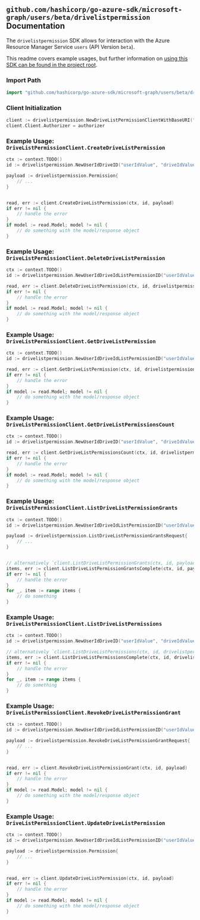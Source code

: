 
## `github.com/hashicorp/go-azure-sdk/microsoft-graph/users/beta/drivelistpermission` Documentation

The `drivelistpermission` SDK allows for interaction with the Azure Resource Manager Service `users` (API Version `beta`).

This readme covers example usages, but further information on [using this SDK can be found in the project root](https://github.com/hashicorp/go-azure-sdk/tree/main/docs).

### Import Path

```go
import "github.com/hashicorp/go-azure-sdk/microsoft-graph/users/beta/drivelistpermission"
```


### Client Initialization

```go
client := drivelistpermission.NewDriveListPermissionClientWithBaseURI("https://management.azure.com")
client.Client.Authorizer = authorizer
```


### Example Usage: `DriveListPermissionClient.CreateDriveListPermission`

```go
ctx := context.TODO()
id := drivelistpermission.NewUserIdDriveID("userIdValue", "driveIdValue")

payload := drivelistpermission.Permission{
	// ...
}


read, err := client.CreateDriveListPermission(ctx, id, payload)
if err != nil {
	// handle the error
}
if model := read.Model; model != nil {
	// do something with the model/response object
}
```


### Example Usage: `DriveListPermissionClient.DeleteDriveListPermission`

```go
ctx := context.TODO()
id := drivelistpermission.NewUserIdDriveIdListPermissionID("userIdValue", "driveIdValue", "permissionIdValue")

read, err := client.DeleteDriveListPermission(ctx, id, drivelistpermission.DefaultDeleteDriveListPermissionOperationOptions())
if err != nil {
	// handle the error
}
if model := read.Model; model != nil {
	// do something with the model/response object
}
```


### Example Usage: `DriveListPermissionClient.GetDriveListPermission`

```go
ctx := context.TODO()
id := drivelistpermission.NewUserIdDriveIdListPermissionID("userIdValue", "driveIdValue", "permissionIdValue")

read, err := client.GetDriveListPermission(ctx, id, drivelistpermission.DefaultGetDriveListPermissionOperationOptions())
if err != nil {
	// handle the error
}
if model := read.Model; model != nil {
	// do something with the model/response object
}
```


### Example Usage: `DriveListPermissionClient.GetDriveListPermissionsCount`

```go
ctx := context.TODO()
id := drivelistpermission.NewUserIdDriveID("userIdValue", "driveIdValue")

read, err := client.GetDriveListPermissionsCount(ctx, id, drivelistpermission.DefaultGetDriveListPermissionsCountOperationOptions())
if err != nil {
	// handle the error
}
if model := read.Model; model != nil {
	// do something with the model/response object
}
```


### Example Usage: `DriveListPermissionClient.ListDriveListPermissionGrants`

```go
ctx := context.TODO()
id := drivelistpermission.NewUserIdDriveIdListPermissionID("userIdValue", "driveIdValue", "permissionIdValue")

payload := drivelistpermission.ListDriveListPermissionGrantsRequest{
	// ...
}


// alternatively `client.ListDriveListPermissionGrants(ctx, id, payload, drivelistpermission.DefaultListDriveListPermissionGrantsOperationOptions())` can be used to do batched pagination
items, err := client.ListDriveListPermissionGrantsComplete(ctx, id, payload, drivelistpermission.DefaultListDriveListPermissionGrantsOperationOptions())
if err != nil {
	// handle the error
}
for _, item := range items {
	// do something
}
```


### Example Usage: `DriveListPermissionClient.ListDriveListPermissions`

```go
ctx := context.TODO()
id := drivelistpermission.NewUserIdDriveID("userIdValue", "driveIdValue")

// alternatively `client.ListDriveListPermissions(ctx, id, drivelistpermission.DefaultListDriveListPermissionsOperationOptions())` can be used to do batched pagination
items, err := client.ListDriveListPermissionsComplete(ctx, id, drivelistpermission.DefaultListDriveListPermissionsOperationOptions())
if err != nil {
	// handle the error
}
for _, item := range items {
	// do something
}
```


### Example Usage: `DriveListPermissionClient.RevokeDriveListPermissionGrant`

```go
ctx := context.TODO()
id := drivelistpermission.NewUserIdDriveIdListPermissionID("userIdValue", "driveIdValue", "permissionIdValue")

payload := drivelistpermission.RevokeDriveListPermissionGrantRequest{
	// ...
}


read, err := client.RevokeDriveListPermissionGrant(ctx, id, payload)
if err != nil {
	// handle the error
}
if model := read.Model; model != nil {
	// do something with the model/response object
}
```


### Example Usage: `DriveListPermissionClient.UpdateDriveListPermission`

```go
ctx := context.TODO()
id := drivelistpermission.NewUserIdDriveIdListPermissionID("userIdValue", "driveIdValue", "permissionIdValue")

payload := drivelistpermission.Permission{
	// ...
}


read, err := client.UpdateDriveListPermission(ctx, id, payload)
if err != nil {
	// handle the error
}
if model := read.Model; model != nil {
	// do something with the model/response object
}
```
